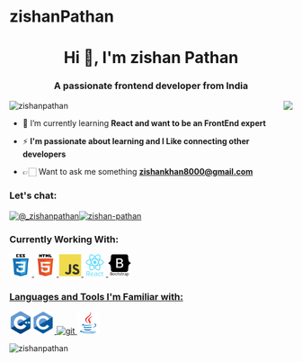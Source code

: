# zishanPathan
<h1 align="center">Hi 👋, I'm zishan Pathan</h1>
<h3 align="center">A passionate frontend developer from India</h3>
<img align="right" src="https://media.tenor.com/2uyENRmiUt0AAAAM/coding.gif">

<p align="left"> <img src="https://komarev.com/ghpvc/?username=zishanpathan&label=Profile%20views&color=0e75b6&style=flat" alt="zishanpathan" /> </p>

- 🌱 I’m currently learning **React and want to be an FrontEnd expert**

- ⚡ **I'm passionate about learning and I Like connecting other developers**

- 👉🏻 Want to ask me something **zishankhan8000@gmail.com**

<h3 align="left">Let's chat:</h3>
<p align="left">
<a href="https://twitter.com/@_zishanpathan" target="blank"><img align="center" src="https://raw.githubusercontent.com/rahuldkjain/github-profile-readme-generator/master/src/images/icons/Social/twitter.svg" alt="@_zishanpathan" height="30" width="40" /></a><a href="https://linkedin.com/in/zishan-pathan" target="blank"><img align="center" src="https://raw.githubusercontent.com/rahuldkjain/github-profile-readme-generator/master/src/images/icons/Social/linked-in-alt.svg" alt="zishan-pathan" height="30" width="40" /></a>
</p>
<h3 align="left">Currently Working With:</h3>
<p align="left"> <a href="https://www.w3schools.com/css/" target="_blank" rel="noreferrer"> <img src="https://raw.githubusercontent.com/devicons/devicon/master/icons/css3/css3-original-wordmark.svg" alt="css3" width="40" height="40"/> </a> <a href="https://www.w3.org/html/" target="_blank" rel="noreferrer"> <img src="https://raw.githubusercontent.com/devicons/devicon/master/icons/html5/html5-original-wordmark.svg" alt="html5" width="40" height="40"/> </a> <a href="https://developer.mozilla.org/en-US/docs/Web/JavaScript" target="_blank" rel="noreferrer"> <img src="https://raw.githubusercontent.com/devicons/devicon/master/icons/javascript/javascript-original.svg" alt="javascript" width="40" height="40"/> </a> <a href="https://reactjs.org/" target="_blank" rel="noreferrer"> <img src="https://raw.githubusercontent.com/devicons/devicon/master/icons/react/react-original-wordmark.svg" alt="react" width="40" height="40"/><a href="https://getbootstrap.com" target="_blank" rel="noreferrer"> <img src="https://raw.githubusercontent.com/devicons/devicon/master/icons/bootstrap/bootstrap-plain-wordmark.svg" alt="bootstrap" width="40" height="40"/>

<h3 align="left">Languages and Tools I'm Familiar with:</h3>
</a> <a href="https://www.w3schools.com/cpp/" target="_blank" rel="noreferrer"><img src="https://raw.githubusercontent.com/devicons/devicon/master/icons/cplusplus/cplusplus-original.svg" alt="cplusplus" width="40" height="40"/><a href="https://www.cprogramming.com/" target="_blank" rel="noreferrer"><img src="https://raw.githubusercontent.com/devicons/devicon/master/icons/c/c-original.svg" alt="c" width="40" height="40"/>  </a> <a href="https://git-scm.com/" target="_blank" rel="noreferrer"> <img src="https://www.vectorlogo.zone/logos/git-scm/git-scm-icon.svg" alt="git" width="40" height="40"/> </a> <a href="https://www.java.com" target="_blank" rel="noreferrer"><img src="https://raw.githubusercontent.com/devicons/devicon/master/icons/java/java-original.svg" alt="java" width="40" height="40"/> </a> </p> </a> </p><p align="left"></a>



<p><img width="350px" align="bottom-left" src="https://github-readme-streak-stats.herokuapp.com/?user=zishanpathan&" alt="zishanpathan" /></p>
